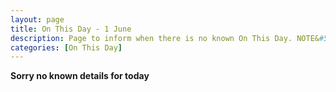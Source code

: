 ```yaml
---
layout: page
title: On This Day - 1 June
description: Page to inform when there is no known On This Day. NOTE&#58; There may still be comments.
categories: [On This Day]
---
```


**Sorry no known details for today**

